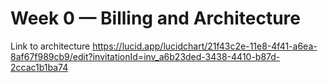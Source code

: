 # Week 0 — Billing and Architecture

Link to architecture https://lucid.app/lucidchart/21f43c2e-11e8-4f41-a6ea-8af67f989cb9/edit?invitationId=inv_a6b23ded-3438-4410-b87d-2ccac1b1ba74
